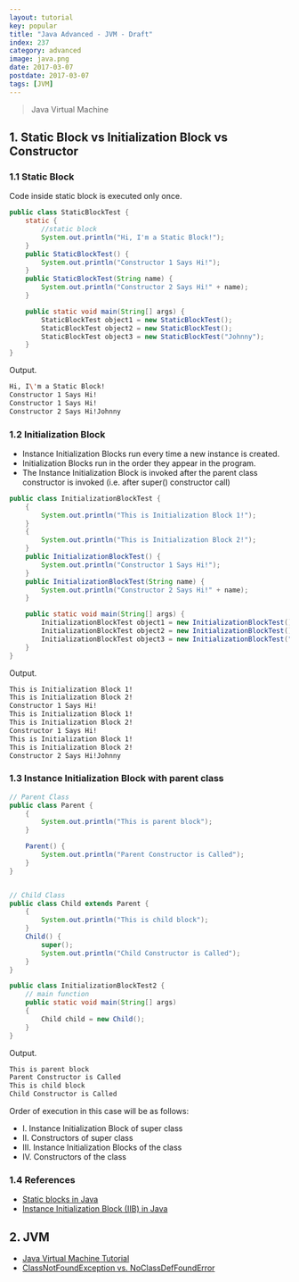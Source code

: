 ```yaml
---
layout: tutorial
key: popular
title: "Java Advanced - JVM - Draft"
index: 237
category: advanced
image: java.png
date: 2017-03-07
postdate: 2017-03-07
tags: [JVM]
---
```


> Java Virtual Machine

## 1. Static Block vs Initialization Block vs Constructor
### 1.1 Static Block
Code inside static block is executed only once.
```java
public class StaticBlockTest {
    static {
        //static block
        System.out.println("Hi, I'm a Static Block!");
    }
    public StaticBlockTest() {
        System.out.println("Constructor 1 Says Hi!");
    }
    public StaticBlockTest(String name) {
        System.out.println("Constructor 2 Says Hi!" + name);
    }

    public static void main(String[] args) {
        StaticBlockTest object1 = new StaticBlockTest();
        StaticBlockTest object2 = new StaticBlockTest();
        StaticBlockTest object3 = new StaticBlockTest("Johnny");
    }
}
```
Output.
```sh
Hi, I\'m a Static Block!
Constructor 1 Says Hi!
Constructor 1 Says Hi!
Constructor 2 Says Hi!Johnny
```
### 1.2 Initialization Block
* Instance Initialization Blocks run every time a new instance is created.
* Initialization Blocks run in the order they appear in the program.
* The Instance Initialization Block is invoked after the parent class constructor is invoked (i.e. after super() constructor call)

```java
public class InitializationBlockTest {
    {
        System.out.println("This is Initialization Block 1!");
    }
    {
        System.out.println("This is Initialization Block 2!");
    }
    public InitializationBlockTest() {
        System.out.println("Constructor 1 Says Hi!");
    }
    public InitializationBlockTest(String name) {
        System.out.println("Constructor 2 Says Hi!" + name);
    }

    public static void main(String[] args) {
        InitializationBlockTest object1 = new InitializationBlockTest();
        InitializationBlockTest object2 = new InitializationBlockTest();
        InitializationBlockTest object3 = new InitializationBlockTest("Johnny");
    }
}
```
Output.
```sh
This is Initialization Block 1!
This is Initialization Block 2!
Constructor 1 Says Hi!
This is Initialization Block 1!
This is Initialization Block 2!
Constructor 1 Says Hi!
This is Initialization Block 1!
This is Initialization Block 2!
Constructor 2 Says Hi!Johnny
```

### 1.3 Instance Initialization Block with parent class
```java
// Parent Class
public class Parent {
    {
        System.out.println("This is parent block");
    }

    Parent() {
        System.out.println("Parent Constructor is Called");
    }
}


// Child Class
public class Child extends Parent {
    {
        System.out.println("This is child block");
    }
    Child() {
        super();
        System.out.println("Child Constructor is Called");
    }
}

public class InitializationBlockTest2 {
    // main function
    public static void main(String[] args)
    {
        Child child = new Child();
    }
}
```
Output.
```sh
This is parent block
Parent Constructor is Called
This is child block
Child Constructor is Called
```
Order of execution in this case will be as follows:
* I. Instance Initialization Block of super class
* II. Constructors of super class
* III. Instance Initialization Blocks of the class
* IV. Constructors of the class

### 1.4 References
* [Static blocks in Java](https://www.geeksforgeeks.org/g-fact-79/)
* [Instance Initialization Block (IIB) in Java](https://www.geeksforgeeks.org/instance-initialization-block-iib-java/)

## 2. JVM

* [Java Virtual Machine Tutorial](https://www.tutorialspoint.com/java_virtual_machine/index.htm)
* [ClassNotFoundException vs. NoClassDefFoundError](https://dzone.com/articles/java-classnotfoundexception-vs-noclassdeffounderro)
